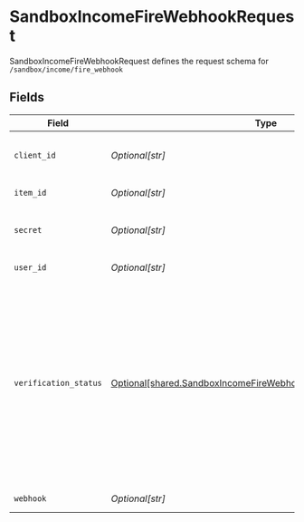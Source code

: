 # SandboxIncomeFireWebhookRequest

SandboxIncomeFireWebhookRequest defines the request schema for `/sandbox/income/fire_webhook`


## Fields

| Field                                                                                                                                                                                                                                                                                                                                                                                                                                                                                                                                                                                               | Type                                                                                                                                                                                                                                                                                                                                                                                                                                                                                                                                                                                                | Required                                                                                                                                                                                                                                                                                                                                                                                                                                                                                                                                                                                            | Description                                                                                                                                                                                                                                                                                                                                                                                                                                                                                                                                                                                         |
| --------------------------------------------------------------------------------------------------------------------------------------------------------------------------------------------------------------------------------------------------------------------------------------------------------------------------------------------------------------------------------------------------------------------------------------------------------------------------------------------------------------------------------------------------------------------------------------------------- | --------------------------------------------------------------------------------------------------------------------------------------------------------------------------------------------------------------------------------------------------------------------------------------------------------------------------------------------------------------------------------------------------------------------------------------------------------------------------------------------------------------------------------------------------------------------------------------------------- | --------------------------------------------------------------------------------------------------------------------------------------------------------------------------------------------------------------------------------------------------------------------------------------------------------------------------------------------------------------------------------------------------------------------------------------------------------------------------------------------------------------------------------------------------------------------------------------------------- | --------------------------------------------------------------------------------------------------------------------------------------------------------------------------------------------------------------------------------------------------------------------------------------------------------------------------------------------------------------------------------------------------------------------------------------------------------------------------------------------------------------------------------------------------------------------------------------------------- |
| `client_id`                                                                                                                                                                                                                                                                                                                                                                                                                                                                                                                                                                                         | *Optional[str]*                                                                                                                                                                                                                                                                                                                                                                                                                                                                                                                                                                                     | :heavy_minus_sign:                                                                                                                                                                                                                                                                                                                                                                                                                                                                                                                                                                                  | Your Plaid API `client_id`. The `client_id` is required and may be provided either in the `PLAID-CLIENT-ID` header or as part of a request body.                                                                                                                                                                                                                                                                                                                                                                                                                                                    |
| `item_id`                                                                                                                                                                                                                                                                                                                                                                                                                                                                                                                                                                                           | *Optional[str]*                                                                                                                                                                                                                                                                                                                                                                                                                                                                                                                                                                                     | :heavy_check_mark:                                                                                                                                                                                                                                                                                                                                                                                                                                                                                                                                                                                  | The Item ID associated with the verification.                                                                                                                                                                                                                                                                                                                                                                                                                                                                                                                                                       |
| `secret`                                                                                                                                                                                                                                                                                                                                                                                                                                                                                                                                                                                            | *Optional[str]*                                                                                                                                                                                                                                                                                                                                                                                                                                                                                                                                                                                     | :heavy_minus_sign:                                                                                                                                                                                                                                                                                                                                                                                                                                                                                                                                                                                  | Your Plaid API `secret`. The `secret` is required and may be provided either in the `PLAID-SECRET` header or as part of a request body.                                                                                                                                                                                                                                                                                                                                                                                                                                                             |
| `user_id`                                                                                                                                                                                                                                                                                                                                                                                                                                                                                                                                                                                           | *Optional[str]*                                                                                                                                                                                                                                                                                                                                                                                                                                                                                                                                                                                     | :heavy_minus_sign:                                                                                                                                                                                                                                                                                                                                                                                                                                                                                                                                                                                  | The Plaid `user_id` of the User associated with this webhook, warning, or error.                                                                                                                                                                                                                                                                                                                                                                                                                                                                                                                    |
| `verification_status`                                                                                                                                                                                                                                                                                                                                                                                                                                                                                                                                                                               | [Optional[shared.SandboxIncomeFireWebhookRequestVerificationStatus]](undefined/models/shared/sandboxincomefirewebhookrequestverificationstatus.md)                                                                                                                                                                                                                                                                                                                                                                                                                                                  | :heavy_check_mark:                                                                                                                                                                                                                                                                                                                                                                                                                                                                                                                                                                                  | `VERIFICATION_STATUS_PROCESSING_COMPLETE`: The income verification status processing has completed. If the user uploaded multiple documents, this webhook will fire when all documents have finished processing. Call the `/income/verification/paystubs/get` endpoint and check the document metadata to see which documents were successfully parsed.<br/><br/>`VERIFICATION_STATUS_PROCESSING_FAILED`: A failure occurred when attempting to process the verification documentation.<br/><br/>`VERIFICATION_STATUS_PENDING_APPROVAL`: (deprecated) The income verification has been sent to the user for review. |
| `webhook`                                                                                                                                                                                                                                                                                                                                                                                                                                                                                                                                                                                           | *Optional[str]*                                                                                                                                                                                                                                                                                                                                                                                                                                                                                                                                                                                     | :heavy_check_mark:                                                                                                                                                                                                                                                                                                                                                                                                                                                                                                                                                                                  | The URL to which the webhook should be sent.                                                                                                                                                                                                                                                                                                                                                                                                                                                                                                                                                        |